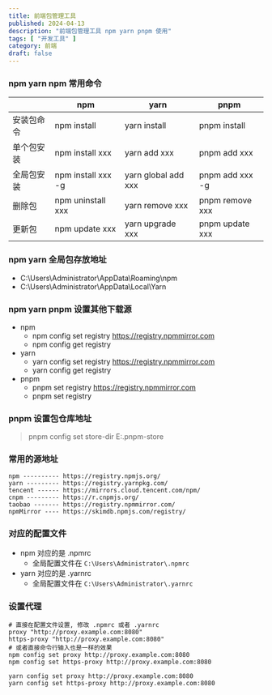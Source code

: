 ```yaml
---
title: 前端包管理工具
published: 2024-04-13
description: "前端包管理工具 npm yarn pnpm 使用"
tags: [ "开发工具" ]
category: 前端
draft: false
---
```


### npm yarn npm 常用命令

|       | npm                | yarn                | pnpm            |
|-------|--------------------|---------------------|-----------------|     
| 安装包命令 | npm install        | yarn install        | pnpm install    | 
| 单个包安装 | npm install xxx    | yarn add xxx        | pnpm add xxx    |
| 全局包安装 | npm install xxx -g | yarn global add xxx | pnpm add xxx -g |
| 删除包   | npm uninstall xxx  | yarn remove xxx     | pnpm remove xxx |
| 更新包   | npm update xxx     | yarn upgrade xxx    | pnpm update xxx |

### npm yarn 全局包存放地址

- C:\Users\Administrator\AppData\Roaming\npm
- C:\Users\Administrator\AppData\Local\Yarn

### npm yarn pnpm 设置其他下载源

- npm
    - npm config set registry https://registry.npmmirror.com
    - npm config get registry
- yarn
    - yarn config set registry https://registry.npmmirror.com
    - yarn config get registry
- pnpm
    - pnpm set registry https://registry.npmmirror.com
    - pnpm set registry

### pnpm 设置包仓库地址

> pnpm config set store-dir E:\.pnpm-store

### 常用的源地址

```
npm ---------- https://registry.npmjs.org/
yarn --------- https://registry.yarnpkg.com/
tencent ------ https://mirrors.cloud.tencent.com/npm/
cnpm --------- https://r.cnpmjs.org/
taobao ------- https://registry.npmmirror.com/
npmMirror ---- https://skimdb.npmjs.com/registry/
```

### 对应的配置文件
- npm 对应的是 .npmrc
  - 全局配置文件在 `C:\Users\Administrator\.npmrc`
- yarn 对应的是 .yarnrc
  - 全局配置文件在 `C:\Users\Administrator\.yarnrc`

### 设置代理
```
# 直接在配置文件设置, 修改 .npmrc 或者 .yarnrc
proxy "http://proxy.example.com:8080"
https-proxy "http://proxy.example.com:8080"
# 或者直接命令行输入也是一样的效果
npm config set proxy http://proxy.example.com:8080
npm config set https-proxy http://proxy.example.com:8080

yarn config set proxy http://proxy.example.com:8080
yarn config set https-proxy http://proxy.example.com:8080
```